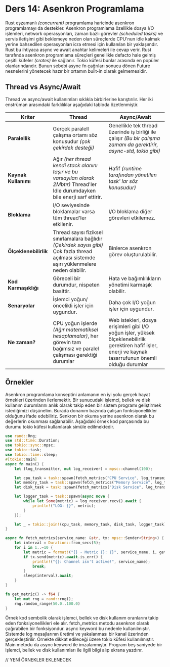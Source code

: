 # Ders 14: Asenkron Programlama

Rust eşzamanlı _(concurrent)_ programlama haricinde asenkron programlamayı da destekler. Asenkron programlama özellikle
dosya I/O işlemleri, network operasyonları, zaman bazlı görevler _(scheduled tasks)_ ve servis iletişimi gibi beklemeye
neden olan süreçlerde CPU'nun idle kalmak yerine bahsedilen operasyonları icra etmesi için kullanılan bir yaklaşımdır.
Rust bu ihtiyaca async ve await anahtar kelimeleri ile cevap verir. Rust tarafında asenkron programlama süreçleri
genellikle defacto hale gelmiş çeşitli küfeler _(crates)_ ile sağlanır. Tokio küfesi bunlar arasında en popüler
olanlarındandır. Bunun sebebi async fn çağrıları sonucu dönen Future nesnelerini yönetecek hazır bir ortamın built-in
olarak gelmemesidir.

## Thread vs Async/Await

Thread ve async/await kullanımları sıklıkla birbirlerine karıştırılır. Her iki enstrüman arasındaki farklılıklar
aşağıdaki tabloda özetlenmiştir.

| **Kriter**            | **Thread**                                                                                                                                   | **Async/Await**                                                                                                                                             |
|-----------------------|----------------------------------------------------------------------------------------------------------------------------------------------|-------------------------------------------------------------------------------------------------------------------------------------------------------------|
| **Paralellik**        | Gerçek paralell çalışma ortamı söz konusudur _(çok çekirdek desteği)_                                                                        | Genellikle tek thread üzerinde iş birliği ile çalışır _(Bu bir çalışma zamanı da gerektirir, async-std, tokio gibi)_                                        |
| **Kaynak Kullanımı**  | Ağır _(her thread kendi stack alanını taşır ve bu varsayılan olarak 2Mbtır)_ Thread'ler Idle durumdayken bile enerji sarf ettirir.           | Hafif _(runtime tarafından yönetilen task' lar söz konusudur)_                                                                                              |
| **Bloklama**          | I/O seviyesinde bloklamalar varsa tüm thread'ler etkilenir.                                                                                  | I/O bloklama diğer görevleri etkilemez.                                                                                                                     |
| **Ölçeklenebilirlik** | Thread sayısı fiziksel sınırlamalara bağlıdır _(Çekirdek sayısı gibi)_ Çok fazla thread açılması sistemde aşırı yüklenmelere neden olabilir. | Binlerce asenkron görev oluşturulabilir.                                                                                                                    |
| **Kod Karmaşıklığı**  | Göreceli bir durumdur, nispeten basittir.                                                                                                    | Hata ve bağımlılıkların yönetimi karmaşık olabilir.                                                                                                         |
| **Senaryolar**        | İşlemci yoğun/öncelikli işler için uygundur.                                                                                                 | Daha çok I/O yoğun işler için uygundur.                                                                                                                     |
| **Ne zaman?**         | CPU yoğun işlerde _(Ağır matematiksel hesaplamalar)_, her görevin tam bağımsız ve paralel çalışması gerektiği durumlar                       | Web istekleri, dosya erişimleri gibi I/O yoğun işler, yüksek ölçeklenebilirlik gerektiren hafif işler, enerji ve kaynak tasarrufunun önemli olduğu durumlar |

## Örnekler

Asenkron programlama konseptini anlamanın en iyi yolu gerçek hayat örnekleri üzerinden ilerlemektir. Bir sunucudaki
işlemci, bellek ve disk kullanım durumlarını anlık olarak takip eden bir sistem programı geliştirmek istediğimizi
düşünelim. Burada donanım bazında çalışan fonksiyonellikler olduğunu ifade edebiliriz. Senkron bir okuma yerine asenkron
olarak bu değerlerin okunması sağlanabilir. Aşağıdaki örnek kod parçasında bu durumu tokio küfesi kullanılarak simüle
edilmektedir.

```rust
use rand::Rng;
use std::time::Duration;
use tokio::sync::mpsc;
use tokio::task;
use tokio::time::sleep;
#[tokio::main]
async fn main() {
    let (log_transmitter, mut log_receiver) = mpsc::channel(100);

    let cpu_task = task::spawn(fetch_metrics("CPU Service", log_transmitter.clone()));
    let memory_task = task::spawn(fetch_metrics("Memory Service", log_transmitter.clone()));
    let disk_task = task::spawn(fetch_metrics("Disk Service", log_transmitter));

    let logger_task = task::spawn(async move {
        while let Some(metric) = log_receiver.recv().await {
            println!("LOG: {}", metric);
        }
    });

    let _ = tokio::join!(cpu_task, memory_task, disk_task, logger_task);
}

async fn fetch_metrics(service_name: &str, tx: mpsc::Sender<String>) {
    let interval = Duration::from_secs(5);
    for i in 1..=10 {
        let metric = format!("{} - Metric {}: {}", service_name, i, get_metric());
        if tx.send(metric).await.is_err() {
            println!("{}: Channel isn't active!", service_name);
            break;
        }
        sleep(interval).await;
    }
}

fn get_metric() -> f64 {
    let mut rng = rand::rng();
    rng.random_range(50.0..100.0)
}
```

Örnek kod sembolik olarak işlemci, bellek ve disk kullanım oranlarını takip eden fonksiyonellikleri ele alır.
fetch_metrics metodu asenkron olarak çağırabilen bir fonksiyondur. async keyword bu nedenle kullanılmıştır. Sistemde log
mesajlarının üretimi ve yakalanması bir kanal üzerinden gerçekleştirilir. Örnekte dikkat edileceği üzere tokio küfesi
kullanılmıştır. Main metodu da async keyword ile imzalanmıştır. Program beş saniyede bir işlemci, bellek ve disk
kullanımları ile ilgili bilgi alıp ekrana yazdırır.

// YENİ ÖRNEKLER EKLENECEK
